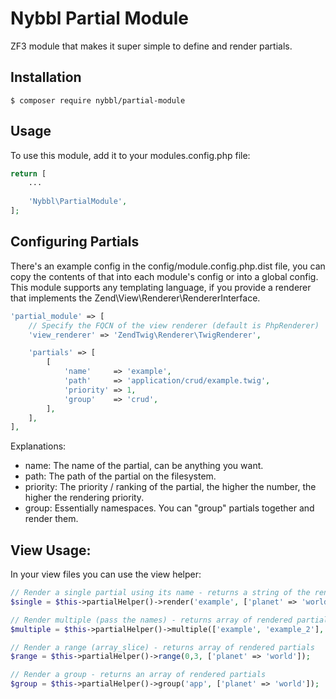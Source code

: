 # Nybbl Partial Module
ZF3 module that makes it super simple to define and render partials.

## Installation
```
$ composer require nybbl/partial-module
```

## Usage
To use this module, add it to your modules.config.php file:
```php
return [
    ...
    
    'Nybbl\PartialModule',
];
```

## Configuring Partials
There's an example config in the config/module.config.php.dist file, you can copy the contents of
that into each module's config or into a global config. This module supports any templating language, if you provide
a renderer that implements the Zend\View\Renderer\RendererInterface.

```php
'partial_module' => [
    // Specify the FQCN of the view renderer (default is PhpRenderer)
    'view_renderer' => 'ZendTwig\Renderer\TwigRenderer',

    'partials' => [
        [
            'name'     => 'example',
            'path'     => 'application/crud/example.twig',
            'priority' => 1,
            'group'    => 'crud',
        ],
    ],
],
```

Explanations:
- name: The name of the partial, can be anything you want.
- path: The path of the partial on the filesystem.
- priority: The priority / ranking of the partial, the higher the number, the higher the rendering priority.
- group: Essentially namespaces. You can "group" partials together and render them.

## View Usage:
In your view files you can use the view helper:
```php
// Render a single partial using its name - returns a string of the rendered partial
$single = $this->partialHelper()->render('example', ['planet' => 'world']);

// Render multiple (pass the names) - returns array of rendered partials
$multiple = $this->partialHelper()->multiple(['example', 'example_2'], ['planet' => 'world']);

// Render a range (array_slice) - returns array of rendered partials
$range = $this->partialHelper()->range(0,3, ['planet' => 'world']);

// Render a group - returns an array of rendered partials
$group = $this->partialHelper()->group('app', ['planet' => 'world']);
```